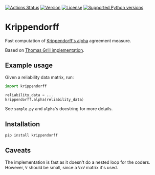 [![Actions Status](https://github.com/pln-fing-udelar/fast-krippendorff/workflows/CI/badge.svg)](https://github.com/pln-fing-udelar/fast-krippendorff/actions)
[![Version](https://img.shields.io/pypi/v/krippendorff.svg)](https://pypi.python.org/pypi/krippendorff)
[![License](https://img.shields.io/pypi/l/krippendorff.svg)](https://pypi.python.org/pypi/krippendorff)
[![Supported Python versions](https://img.shields.io/pypi/pyversions/krippendorff.svg)](https://pypi.python.org/pypi/krippendorff)

# Krippendorff

Fast computation of [Krippendorff's alpha](https://en.wikipedia.org/wiki/Krippendorff%27s_alpha) agreement measure.

Based on [Thomas Grill implementation](https://github.com/grrrr/krippendorff-alpha).

## Example usage

Given a reliability data matrix, run:

```python
import krippendorff

reliability_data = ...
krippendorff.alpha(reliability_data)
```

See `sample.py` and `alpha`'s docstring for more details.

## Installation

```bash
pip install krippendorff
```

## Caveats

The implementation is fast as it doesn't do a nested loop for the coders. However, `V` should be small, since a `VxV` matrix it's used.
